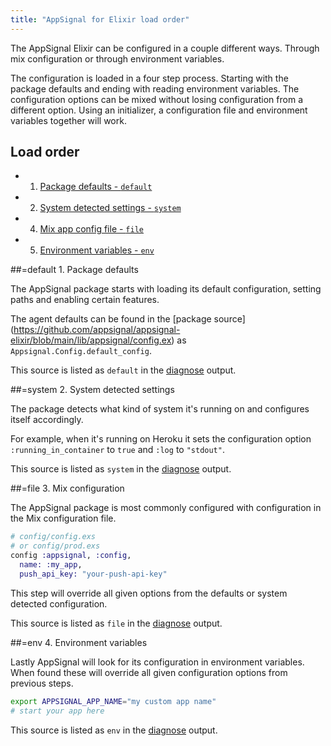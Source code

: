 ```yaml
---
title: "AppSignal for Elixir load order"
---
```


The AppSignal Elixir can be configured in a couple different ways. Through mix
configuration or through environment variables.

The configuration is loaded in a four step process. Starting with the package
defaults and ending with reading environment variables. The configuration
options can be mixed without losing configuration from a different option.
Using an initializer, a configuration file and environment variables together
will work.

## Load order

- 1. [Package defaults - `default`](#default)
- 2. [System detected settings - `system`](#system)
- 4. [Mix app config file - `file`](#file)
- 5. [Environment variables - `env`](#env)

##=default 1. Package defaults

The AppSignal package starts with loading its default configuration, setting
paths and enabling certain features.

The agent defaults can be found in the [package source]
(https://github.com/appsignal/appsignal-elixir/blob/main/lib/appsignal/config.ex)
as `Appsignal.Config.default_config`.

This source is listed as `default` in the [diagnose](/elixir/1.x/command-line/diagnose.html) output.

##=system 2. System detected settings

The package detects what kind of system it's running on and configures itself
accordingly.

For example, when it's running on Heroku it sets the configuration option
`:running_in_container` to `true` and `:log` to `"stdout"`.

This source is listed as `system` in the [diagnose](/elixir/1.x/command-line/diagnose.html) output.

##=file 3. Mix configuration

The AppSignal package is most commonly configured with configuration in the Mix
configuration file.

```elixir
# config/config.exs
# or config/prod.exs
config :appsignal, :config,
  name: :my_app,
  push_api_key: "your-push-api-key"
```

This step will override all given options from the defaults or system
detected configuration.

This source is listed as `file` in the [diagnose](/elixir/1.x/command-line/diagnose.html) output.

##=env 4. Environment variables

Lastly AppSignal will look for its configuration in environment variables.
When found these will override all given configuration options from
previous steps.

```bash
export APPSIGNAL_APP_NAME="my custom app name"
# start your app here
```

This source is listed as `env` in the [diagnose](/elixir/1.x/command-line/diagnose.html) output.
